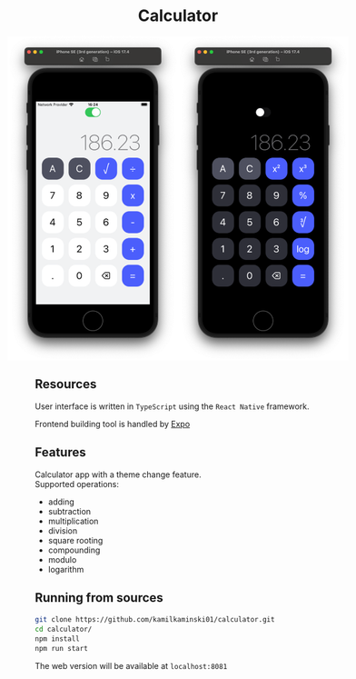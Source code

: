 <h1 align="center">Calculator</h1>

<div align="center" style="display: flex; align-items: center; justify-content: center">
<img src="assets/demo1.png" width="300px" />
<img src="assets/demo2.png" width="300px" />
</div>

## Resources

User interface is written in `TypeScript` using the `React Native` framework.

Frontend building tool is handled by [Expo](https://expo.dev/)

## Features

Calculator app with a theme change feature. <br />
Supported operations:
- adding
- subtraction
- multiplication
- division
- square rooting
- compounding
- modulo
- logarithm


## Running from sources

```bash
git clone https://github.com/kamilkaminski01/calculator.git
cd calculator/
npm install
npm run start
```

The web version will be available at `localhost:8081`

